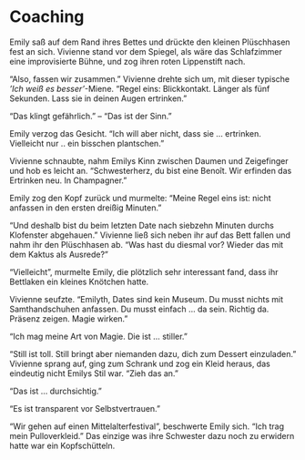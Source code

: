# Coaching

Emily saß auf dem Rand ihres Bettes und drückte den kleinen Plüschhasen fest an sich. Vivienne stand vor dem Spiegel, als wäre das Schlafzimmer eine improvisierte Bühne, und zog ihren roten Lippenstift nach.

“Also, fassen wir zusammen.” Vivienne drehte sich um, mit dieser typische *’Ich weiß es besser’*-Miene. “Regel eins: Blickkontakt. Länger als fünf Sekunden. Lass sie in deinen Augen ertrinken.”

“Das klingt gefährlich.” – “Das ist der Sinn.”

Emily verzog das Gesicht. “Ich will aber nicht, dass sie … ertrinken. Vielleicht nur .. ein bisschen plantschen.”

Vivienne schnaubte, nahm Emilys Kinn zwischen Daumen und Zeigefinger und hob es leicht an. “Schwesterherz, du bist eine Benoît. Wir erfinden das Ertrinken neu. In Champagner.”

Emily zog den Kopf zurück und murmelte: “Meine Regel eins ist: nicht anfassen in den ersten dreißig Minuten.”

“Und deshalb bist du beim letzten Date nach siebzehn Minuten durchs Klofenster abgehauen.” Vivienne ließ sich neben ihr auf das Bett fallen und nahm ihr den Plüschhasen ab. “Was hast du diesmal vor? Wieder das mit dem Kaktus als Ausrede?”

“Vielleicht”, murmelte Emily, die plötzlich sehr interessant fand, dass ihr Bettlaken ein kleines Knötchen hatte.

Vivienne seufzte. “Emilyth, Dates sind kein Museum. Du musst nichts mit Samthandschuhen anfassen. Du musst einfach … da sein. Richtig da. Präsenz zeigen. Magie wirken.”

“Ich mag meine Art von Magie. Die ist … stiller.”

“Still ist toll. Still bringt aber niemanden dazu, dich zum Dessert einzuladen.” Vivienne sprang auf, ging zum Schrank und zog ein Kleid heraus, das eindeutig nicht Emilys Stil war. “Zieh das an.”

“Das ist … durchsichtig.”

“Es ist transparent vor Selbstvertrauen.”

“Wir gehen auf einen Mittelalterfestival”, beschwerte Emily sich. “Ich trag mein Pulloverkleid.” Das einzige was ihre Schwester dazu noch zu erwidern hatte war ein Kopfschütteln.